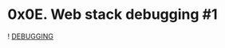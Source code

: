 # 0x0E. Web stack debugging #1

! [DEBUGGING](https://s3.amazonaws.com/intranet-projects-files/holbertonschool-sysadmin_devops/271/B4eeypV.jpg)
